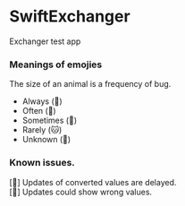 # SwiftExchanger
Exchanger test app

### Meanings of emojies
The size of an animal is a frequency of bug.

- Always (:elephant:)
- Often (:camel:)
- Sometimes (:wolf:)
- Rarely (:cat:)
- Unknown (:rat:)

### Known issues.
[:elephant:] Updates of converted values are delayed.  
[:rat:] Updates could show wrong values.